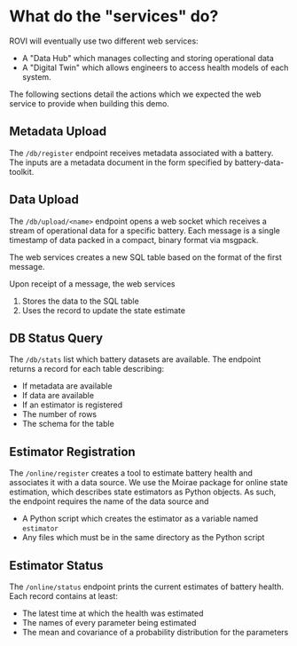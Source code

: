 # What do the "services" do?

ROVI will eventually use two different web services:

- A "Data Hub" which manages collecting and storing operational data
- A "Digital Twin" which allows engineers to access health models of each system.

The following sections detail the actions which we expected the web service to provide when building this demo.

## Metadata Upload

The `/db/register` endpoint receives metadata associated with a battery.
The inputs are a metadata document in the form specified by battery-data-toolkit.

## Data Upload

The `/db/upload/<name>` endpoint opens a web socket which receives a stream of operational data
for a specific battery.
Each message is a single timestamp of data packed in a compact, binary format via msgpack.

The web services creates a new SQL table based on the format of the first message.

Upon receipt of a message, the web services

1. Stores the data to the SQL table
2. Uses the record to update the state estimate

## DB Status Query

The `/db/stats` list which battery datasets are available.
The endpoint returns a record for each table describing:

- If metadata are available
- If data are available
- If an estimator is registered
- The number of rows
- The schema for the table

## Estimator Registration

The `/online/register` creates a tool to estimate battery health and associates it with a data source.
We use the Moirae package for online state estimation, which describes state estimators as Python objects.
As such, the endpoint requires the name of the data source and

- A Python script which creates the estimator as a variable named `estimator`
- Any files which must be in the same directory as the Python script

## Estimator Status

The `/online/status` endpoint prints the current estimates of battery health.
Each record contains at least:

- The latest time at which the health was estimated
- The names of every parameter being estimated
- The mean and covariance of a probability distribution for the parameters

